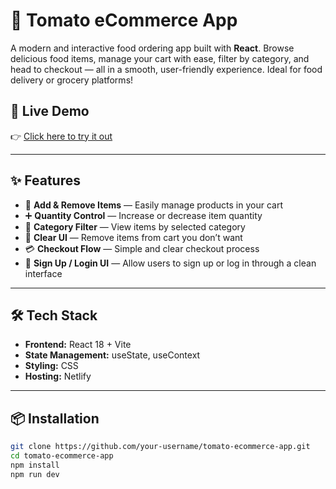 # 🍅 Tomato eCommerce App  

A modern and interactive food ordering app built with **React**. Browse delicious food items, manage your cart with ease, filter by category, and head to checkout — all in a smooth, user-friendly experience. Ideal for food delivery or grocery platforms!

## 🚀 Live Demo  
👉 [Click here to try it out](https://your-live-demo-link.netlify.app)

---

## ✨ Features

- 🛒 **Add & Remove Items** — Easily manage products in your cart  
- ➕ **Quantity Control** — Increase or decrease item quantity  
- 🍔 **Category Filter** — View items by selected category  
- 🧹 **Clear UI** — Remove items from cart you don’t want  
- 💳 **Checkout Flow** — Simple and clear checkout process  
- 🔐 **Sign Up / Login UI** — Allow users to sign up or log in through a clean interface  

---

## 🛠️ Tech Stack

- **Frontend:** React 18 + Vite  
- **State Management:** useState, useContext  
- **Styling:** CSS  
- **Hosting:** Netlify  

---

## 📦 Installation

```bash
git clone https://github.com/your-username/tomato-ecommerce-app.git
cd tomato-ecommerce-app
npm install
npm run dev
